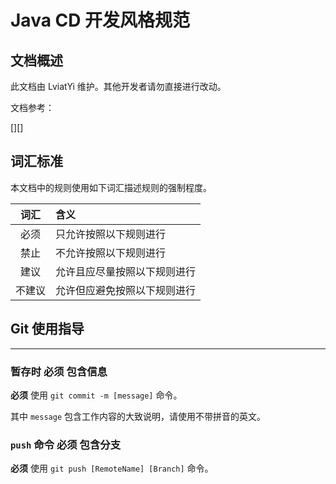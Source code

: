 # Java CD 开发风格规范

## 文档概述

此文档由 LviatYi 维护。其他开发者请勿直接进行改动。  

文档参考：

[][]

## 词汇标准

本文档中的规则使用如下词汇描述规则的强制程度。  

|  词汇  | 含义                         |
| :----: | :--------------------------- |
|  必须  | 只允许按照以下规则进行       |
|  禁止  | 不允许按照以下规则进行       |
|  建议  | 允许且应尽量按照以下规则进行 |
| 不建议 | 允许但应避免按照以下规则进行 |

## Git 使用指导

---

### 暂存时 必须 包含信息

**必须** 使用 `git commit -m [message]` 命令。  

其中 `message` 包含工作内容的大致说明，请使用不带拼音的英文。  

### `push` 命令 必须 包含分支

**必须** 使用 `git push [RemoteName] [Branch]` 命令。  
